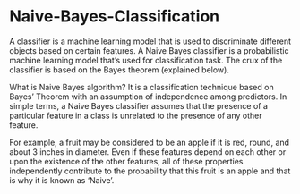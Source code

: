 # Naive-Bayes-Classification
A classifier is a machine learning model that is used to discriminate different objects based on certain features.
A Naive Bayes classifier is a probabilistic machine learning model that’s used for classification task. The crux of the classifier is based on the Bayes theorem (explained below).


What is Naive Bayes algorithm?
It is a classification technique based on Bayes’ Theorem with an assumption of independence among predictors. In simple terms, a Naive Bayes classifier assumes that the presence of a particular feature in a class is unrelated to the presence of any other feature.

For example, a fruit may be considered to be an apple if it is red, round, and about 3 inches in diameter. Even if these features depend on each other or upon the existence of the other features, all of these properties independently contribute to the probability that this fruit is an apple and that is why it is known as ‘Naive’.
